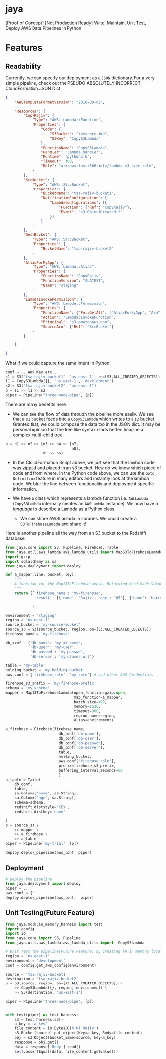 # jaya
[Proof of Concept] [Not Production Ready] Write, Maintain, Unit Test, Deploy AWS Data Pipelines in Python


# Features
## Readability
Currently, we can specify our deployment as a `JSON` dictionary. For a very simple pipeline, check out the PSEUDO ABSOLUTELY INCORRECT CloudFormation JSON Dict
 
```json
{
    "AWSTemplateFormatVersion": "2010-09-09",

    "Resources": {
        "CopyRajiv": {
            "Type": "AWS::Lambda::Function",
            "Properties": {
                "Code": {
                    "S3Bucket": "thescore-tmp",
                    "S3Key": "CopyS3Lambda"
                },
                "FunctionName": "CopyS3Lambda",
                "Handler": "lambda.handler",
                "Runtime": "python3.6",
                "Timeout": 300,
                "Role": "arn:aws:iam::666:role/lambda_s3_exec_role",
            }
        },
        "SrcBucket": {
            "Type": "AWS::S3::Bucket",
            "Properties": {
                "BucketName": "tsa-rajiv-bucket1",
                "NotificationConfiguration": {
                    "LambdaConfigurations": [{
                        "Function": {"Ref": "CopyRajiv"},
                        "Event": "s3:ObjectCreated:*"
                    }]
                }
            }
        },
        "DestBucket": {
            "Type": "AWS::S3::Bucket",
            "Properties": {
                "BucketName": "tsa-rajiv-bucket2"
            }
        },
        "AliasForMyApp": {
            "Type": "AWS::Lambda::Alias",
            "Properties": {
                "FunctionName": "CopyRajiv",
                "FunctionVersion": "$LATEST",
                "Name": "staging"
            }
        },
        "LambdaInvokePermission": {
            "Type": "AWS::Lambda::Permission",
            "Properties": {
                "FunctionName": {"Fn::GetAtt": ["AliasForMyApp", "Arn"]},
                "Action": "lambda:InvokeFunction",
                "Principal": "s3.amazonaws.com",
                "SourceArn": {"Ref": "SrcBucket"}
            }
        }

    }

}

```

What if we could capture the same intent in Python: 

```python
conf = .. AWS Key etc..
s1 = S3("tsa-rajiv-bucket1", 'us-east-1', on=[S3.ALL_CREATED_OBJECTS])
l1 = CopyS3Lambda({}, 'us-east-1', 'development')
s2 = S3("tsa-rajiv-bucket2", "us-east-1")
p = s1 >> l1 >> s2
piper = Pipeline("three-node-pipe", [p])

```

There are many benefits here:
* We can see the flow of data through the pipeline more easily. We see that a `s1` bucket feeds into a `CopyS3Lambda` which writes to a `s2` bucket. Granted that, we could compose the data too in the JSON dict. It may be personal opinion that the tree like syntax reads better. Imagine a complex multi-child tree.
```python
p = n1 >> n2 >> [n3 >> n4 >> [n7,
                              n8],
                 n5 >> n6]
```

* In the CloudFormation Script above, we just see that the lambda code was zipped and placed in an s3 bucket. How do we know which piece of code and from where. In the Python code above, we can use the `Goto Definition` feature in many editors and instantly look at the lambda code. We blur the line between functionality and deployment specific information. 

* We have a class which represents a lambda function i.e. `AWSLambda` (`CopyS3Lambda` internally creates an `AWSLambda` instance). We now have a *language* to describe a Lambda as a Python class.

    - We can share AWSLambda in libraries. We could create a `S3ToFirehoseLambda` and share it!

Here is another pipeline all the way from an S3 bucket to the Redshift database 

```python
from jaya.core import S3, Pipeline, Firehose, Table
from jaya.util.aws_lambda.aws_lambda_utils import MapS3ToFirehoseLambda
import gzip
import sqlalchemy as sa
from jaya.deployment import deploy

def a_mapper(line, bucket, key):
    """
    A function for the MapS3ToFirehoseLambda. Returning Hard Code Values for now. But it should transform the `line` into some JSON list that can be read by Firehose
    """
    return [{'firehose_name': 'my-firehose',
             'result': [{'name': 'Rajiv', 'age': '65'}, {'name': 'Harry', 'age': '72'}]}

            ]

environment = 'staging'
region = 'us-east-1'
source_bucket = 'my-source-bucket'
source_s3 = S3(source_bucket, region, on=[S3.ALL_CREATED_OBJECTS])
firehose_name = 'my-firehose'

db_conf = {'db-name': 'my-db-name',
           'db-user': 'my-user',
           'db-passwd': 'my-passwd',
           'db-server': 'my-cluser-url'}

table = 'my-table'
holding_bucket = 'my-holding-bucket'
aws_conf = {'firehose_role': 'my_role'} # and other AWS Credentials

firehose_s3_prefix = 'my-firehose-prefix'
schema = 'my-schema'  
mapper = MapS3ToFirehoseLambda(open_function=gzip.open,
                               map_function=a_mapper,
                               batch_size=499,
                               memory=1536,
                               timeout=300,
                               region_name=region,
                               alias=environment)

a_firehose = Firehose(firehose_name,
                        db_conf['db-name'],
                        db_conf['db-user'],
                        db_conf['db-passwd'],
                        db_conf['db-server'],
                        table,
                        holding_bucket,
                        aws_conf['firehose_role'],
                        prefix=firehose_s3_prefix,
                        buffering_interval_seconds=60
                        )
a_table = Table(
    db_conf,
    table,
    sa.Column('name', sa.String),
    sa.Column('age', sa.String),
    schema=schema,
    redshift_diststyle='KEY',
    redshift_distkey='name',

)
p = source_s3 \    
    >> mapper \
    >> a_firehose \
    >> a_table
piper = Pipeline('my-trial', [p])

deploy.deploy_pipeline(aws_conf, piper)
```
## Deployment

```python
# Deploy the pipeline
from jaya.deployment import deploy
piper = ...
aws_conf = {}
deploy.deploy_pipeline(aws_conf,  piper)    

```

## Unit Testing(Future Feature)
```python
from jaya.mock.in_memory_harness import test
import config
import io
from jaya.core import S3, Pipeline
from jaya.util.aws_lambda.aws_lambda_utils import  CopyS3Lambda

# Unit Test the pipeline(Future Feature) by creating an in memory local pipeline
region = 'us-east-1'
environment = 'development'
conf = config.get_aws_config(environment)

source = 'tsa-rajiv-bucket1'
destination = 'tsa-rajiv-bucket2'
p = S3(source, region, on=[S3.ALL_CREATED_OBJECTS]) \
    >> CopyS3Lambda({}, region, environment) \
    >> S3(destination, 'us-east-1')

piper = Pipeline('three-node-pipe', [p])


with test(piper) as test_harness:
    s3 = test_harness.s3()
    a_key = 'a_key'
    file_content = io.BytesIO(b'Hi Rajiv')
    s3.Bucket(source).put_object(Key=a_key, Body=file_content)
    obj = s3.Object(bucket_name=source, key=a_key)
    response = obj.get()
    data = response['Body'].read()
    self.assertEqual(data, file_content.getvalue())

```

